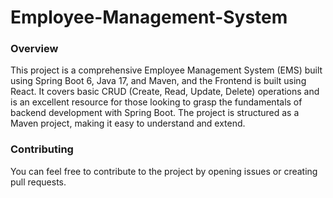 # Employee-Management-System

### Overview
This project is a comprehensive Employee Management System (EMS) built using Spring Boot 6, Java 17, and Maven, and the Frontend is built using React. It covers basic CRUD (Create, Read, Update, Delete) operations and is an excellent resource for those looking to grasp the fundamentals of backend development with Spring Boot. The project is structured as a Maven project, making it easy to understand and extend.

### Contributing
You can feel free to contribute to the project by opening issues or creating pull requests.

